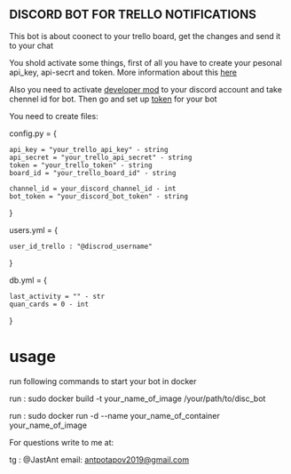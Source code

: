 ## DISCORD BOT FOR TRELLO NOTIFICATIONS

This bot is about coonect to your trello board, get the changes and send it to
    your chat

You shold activate some things, first of all you have to create your 
    pesonal api_key, api-secrt and token. More information about this [here](https://developer.atlassian.com/cloud/trello/guides/rest-api/api-introduction/)

Also you need to activate [developer mod](https://www.howtogeek.com/714348/how-to-enable-or-disable-developer-mode-on-discord/) to your discord
    account and take chennel id for bot. Then go and set up [token](https://tproger.ru/articles/sozdajom-discord-bota-na-python/#:~:text=%D0%A1%D0%BE%D0%B7%D0%B4%D0%B0%D1%91%D0%BC%20%D0%BD%D0%B0%D1%88%D0%B5%D0%B3%D0%BE%20%D0%B1%D0%BE%D1%82%D0%B0,%D0%94%D0%B0%D0%BB%D1%8C%D1%88%D0%B5%20%D0%BE%D0%BD%20%D0%BD%D0%B0%D0%BC%20%D0%BF%D0%BE%D0%BD%D0%B0%D0%B4%D0%BE%D0%B1%D0%B8%D1%82%D1%81%D1%8F!) for your bot
      

You need to create files:

config.py = {
    
    api_key = "your_trello_api_key" - string
    api_secret = "your_trello_api_secret" - string
    token = "your_trello_token" - string
    board_id = "your_trello_board_id" - string

    channel_id = your_discord_channel_id - int
    bot_token = "your_discord_bot_token" - string

}

users.yml = {

    user_id_trello : "@discrod_username"

}

db.yml = {

    last_activity = "" - str
    quan_cards = 0 - int 

}

# usage 

run following commands to start your bot in docker  

run : sudo docker build -t your_name_of_image /your/path/to/disc_bot

run : sudo docker run -d --name your_name_of_container your_name_of_image



For questions write to me at:

tg : @JastAnt
email: antpotapov2019@gmail.com
